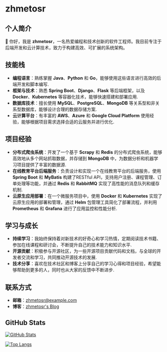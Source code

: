 # zhmetosr

## 个人简介
🥳
你好，我是 **zhmetosr**，一名热爱编程和技术创新的软件工程师。我目前专注于后端开发和云计算技术，致力于构建高效、可扩展的系统架构。

## 技能栈
- **编程语言**：熟练掌握 **Java**、**Python** 和 **Go**，能够使用这些语言进行高效的后端开发和脚本编写.
- **框架与技术**：熟悉 **Spring Boot**、**Django**、**Flask** 等后端框架，以及 **Docker**、**Kubernetes** 等容器化技术，能够快速搭建和部署应用.
- **数据库技术**：擅长使用 **MySQL**、**PostgreSQL**、**MongoDB** 等关系型和非关系型数据库，能够设计合理的数据存储方案.
- **云计算平台**：有丰富的 **AWS**、**Azure** 和 **Google Cloud Platform** 使用经验，能够根据项目需求选择合适的云服务并进行优化.

## 项目经验
- **分布式爬虫系统**：开发了一个基于 **Scrapy** 和 **Redis** 的分布式爬虫系统，能够高效地从多个网站抓取数据，并存储到 **MongoDB** 中，为数据分析和机器学习项目提供了丰富的数据源.
- **在线教育平台后端服务**：负责设计和实现一个在线教育平台的后端服务，使用 **Spring Boot** 和 **MyBatis** 构建了RESTful API，支持用户注册、课程管理、订单处理等功能，并通过 **Redis** 和 **RabbitMQ** 实现了高性能的消息队列和缓存机制.
- **云原生应用部署**：在一个微服务项目中，使用 **Docker** 和 **Kubernetes** 实现了云原生应用的部署和管理，通过 **Helm** 包管理工具简化了部署流程，并利用 **Prometheus** 和 **Grafana** 进行了应用监控和性能分析.

## 学习与成长
- **持续学习**：我始终保持着对新技术的好奇心和学习热情，定期阅读技术书籍、参加在线课程和研讨会，不断提升自己的技术能力和知识水平.
- **开源贡献**：积极参与开源社区，为一些开源项目贡献代码和文档，与全球的开发者交流和学习，共同推动开源技术的发展.
- **技术分享**：喜欢在技术社区和博客上分享自己的学习心得和项目经验，希望能够帮助到更多的人，同时也从大家的反馈中不断进步.

## 联系方式
- **邮箱**：[zhmetosr@example.com](mailto:1592243587@qq.com)
- **博客**：[zhmetosr's Blog](https://zhmetosr.cn/)

## GitHub Stats
[![GitHub Stats](https://github-readme-stats.vercel.app/api?username=zhmetosr&show_icons=true&theme=radical)](\https://github.com/stars/zhmetosr/lists/2024)

[![Top Langs](https://github-readme-stats.vercel.app/api/top-langs/?username=zhmetosr&layout=compact&theme=radical)](https://github.com/zhmetosr/github-readme-stats)
